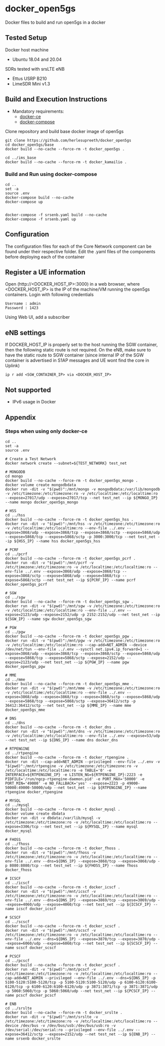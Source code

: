 # docker_open5gs
Docker files to build and run open5gs in a docker

## Tested Setup

Docker host machine

- Ubuntu 18.04 and 20.04

SDRs tested with srsLTE eNB

- Ettus USRP B210
- LimeSDR Mini v1.3

## Build and Execution Instructions

* Mandatory requirements:
	* [docker-ce](https://docs.docker.com/install/linux/docker-ce/ubuntu)
	* [docker-compose](https://docs.docker.com/compose)


Clone repository and build base docker image of open5gs

```
git clone https://github.com/herlesupreeth/docker_open5gs
cd docker_open5gs/base
docker build --no-cache --force-rm -t docker_open5gs .

cd ../ims_base
docker build --no-cache --force-rm -t docker_kamailio .
```

### Build and Run using docker-compose

```
cd ..
set -a
source .env
docker-compose build --no-cache
docker-compose up


docker-compose -f srsenb.yaml build --no-cache
docker-compose -f srsenb.yaml up
```

## Configuration

The configuration files for each of the Core Network component can be found under their respective folder. Edit the .yaml files of the components before deploying each of the container

## Register a UE information

Open (http://<DOCKER_HOST_IP>:3000) in a web browser, where <DOCKER_HOST_IP> is the IP of the machine/VM running the open5gs containers. Login with following credentials
```
Username : admin
Password : 1423
```

Using Web UI, add a subscriber

## eNB settings

If DOCKER_HOST_IP is properly set to the host running the SGW container, then the following static route is not required.
On the eNB, make sure to have the static route to SGW container (since internal IP of the SGW container is advertised in S1AP messages and UE wont find the core in Uplink)

```
ip r add <SGW_CONTAINER_IP> via <DOCKER_HOST_IP>
```

## Not supported
- IPv6 usage in Docker

## Appendix

### Steps when using only docker-ce

```
cd ..
set -a
source .env

# Create a Test Network
docker network create --subnet=${TEST_NETWORK} test_net

# MONGODB
cd mongo
docker build --no-cache --force-rm -t docker_open5gs_mongo .
docker volume create mongodbdata
docker run -dit -v "$(pwd)":/mnt/mongo -v mongodbdata:/var/lib/mongodb -v /etc/timezone:/etc/timezone:ro -v /etc/localtime:/etc/localtime:ro --expose=27017/udp --expose=27017/tcp --net test_net --ip ${MONGO_IP} --name mongo docker_open5gs_mongo

# HSS
cd ../hss
docker build --no-cache --force-rm -t docker_open5gs_hss .
docker run -dit -v "$(pwd)":/mnt/hss -v /etc/timezone:/etc/timezone:ro -v /etc/localtime:/etc/localtime:ro --env-file ../.env --expose=3868/udp --expose=3868/tcp --expose=3868/sctp --expose=5868/udp --expose=5868/tcp --expose=5868/sctp -p 3000:3000/tcp --net test_net --ip ${HSS_IP} --name hss docker_open5gs_hss

# PCRF
cd ../pcrf
docker build --no-cache --force-rm -t docker_open5gs_pcrf .
docker run -dit -v "$(pwd)":/mnt/pcrf -v /etc/timezone:/etc/timezone:ro -v /etc/localtime:/etc/localtime:ro --env-file ../.env --expose=3868/udp --expose=3868/tcp --expose=3868/sctp --expose=5868/udp --expose=5868/tcp --expose=5868/sctp --net test_net --ip ${PCRF_IP} --name pcrf docker_open5gs_pcrf

# SGW
cd ../sgw
docker build --no-cache --force-rm -t docker_open5gs_sgw .
docker run -dit -v "$(pwd)":/mnt/sgw -v /etc/timezone:/etc/timezone:ro -v /etc/localtime:/etc/localtime:ro --env-file ../.env --expose=2123/udp --expose=2152/udp -p 2152:2152/udp --net test_net --ip ${SGW_IP} --name sgw docker_open5gs_sgw

# PGW
cd ../pgw
docker build --no-cache --force-rm -t docker_open5gs_pgw .
docker run -dit -v "$(pwd)":/mnt/pgw -v /etc/timezone:/etc/timezone:ro -v /etc/localtime:/etc/localtime:ro --cap-add=NET_ADMIN --device /dev/net/tun --env-file ../.env --sysctl net.ipv4.ip_forward=1 --expose=3868/udp --expose=3868/tcp --expose=3868/sctp --expose=5868/udp --expose=5868/tcp --expose=5868/sctp --expose=2152/udp --expose=2123/udp --net test_net --ip ${PGW_IP} --name pgw docker_open5gs_pgw

# MME
cd ../mme
docker build --no-cache --force-rm -t docker_open5gs_mme .
docker run -dit -v "$(pwd)":/mnt/mme -v /etc/timezone:/etc/timezone:ro -v /etc/localtime:/etc/localtime:ro --env-file ../.env --expose=3868/udp --expose=3868/tcp --expose=3868/sctp --expose=5868/udp --expose=5868/tcp --expose=5868/sctp --expose=36412/sctp -p 36412:36412/sctp --net test_net --ip ${MME_IP} --name mme docker_open5gs_mme

# DNS
cd ../dns
docker build --no-cache --force-rm -t docker_dns .
docker run -dit -v "$(pwd)":/mnt/dns -v /etc/timezone:/etc/timezone:ro -v /etc/localtime:/etc/localtime:ro --env-file ../.env --expose=53/udp --net test_net --ip ${DNS_IP} --name dns docker_dns

# RTPENGINE
cd ../rtpengine
docker build --no-cache --force-rm -t docker_rtpengine .
docker run -dit --cap-add=NET_ADMIN --privileged --env-file ../.env -v "$(pwd)":/mnt/rtpengine -v /etc/timezone:/etc/timezone:ro -v /etc/localtime:/etc/localtime:ro -e TABLE='0' -e INTERFACE=${RTPENGINE_IP} -e LISTEN_NG=${RTPENGINE_IP}:2223 -e PIDFILE='/run/ngcp-rtpengine-daemon.pid' -e PORT_MAX='50000' -e PORT_MIN='49000' -e NO_FALLBACK='yes' --expose=2223 -p 49000-50000:49000-50000/udp --net test_net --ip ${RTPENGINE_IP} --name rtpengine docker_rtpengine

# MYSQL
cd ../mysql
docker build --no-cache --force-rm -t docker_mysql .
docker volume create dbdata
docker run -dit -v dbdata:/var/lib/mysql -v /etc/timezone:/etc/timezone:ro -v /etc/localtime:/etc/localtime:ro --expose=3306/tcp --net test_net --ip ${MYSQL_IP} --name mysql docker_mysql

# FHOSS
cd ../fhoss
docker build --no-cache --force-rm -t docker_fhoss .
docker run -dit -v "$(pwd)":/mnt/fhoss -v /etc/timezone:/etc/timezone:ro -v /etc/localtime:/etc/localtime:ro --env-file ../.env --dns=${DNS_IP} --expose=3868/tcp --expose=3868/udp -p 8080:8080/tcp --net test_net --ip ${FHOSS_IP} --name fhoss docker_fhoss

# ICSCF
cd ../icscf
docker build --no-cache --force-rm -t docker_icscf .
docker run -dit -v "$(pwd)":/mnt/icscf -v /etc/timezone:/etc/timezone:ro -v /etc/localtime:/etc/localtime:ro --env-file ../.env --dns=${DNS_IP} --expose=3869/tcp --expose=3869/udp --expose=4060/udp --expose=4060/tcp --net test_net --ip ${ICSCF_IP} --name icscf docker_icscf

# SCSCF
cd ../scscf
docker build --no-cache --force-rm -t docker_scscf .
docker run -dit -v "$(pwd)":/mnt/scscf -v /etc/timezone:/etc/timezone:ro -v /etc/localtime:/etc/localtime:ro --env-file ../.env --dns=${DNS_IP} --expose=3870/tcp --expose=3870/udp --expose=6060/udp --expose=6060/tcp --net test_net --ip ${SCSCF_IP} --name scscf docker_scscf

# PCSCF
cd ../pcscf
docker build --no-cache --force-rm -t docker_pcscf .
docker run -dit -v "$(pwd)":/mnt/pcscf -v /etc/timezone:/etc/timezone:ro -v /etc/localtime:/etc/localtime:ro --cap-add=NET_ADMIN --privileged --env-file ../.env --dns=${DNS_IP} -p 5100-5120:5100-5120/tcp -p 5100-5120:5100-5120/udp -p 6100-6120:6100-6120/tcp -p 6100-6120:6100-6120/udp -p 3871:3871/tcp -p 3871:3871/udp -p 5060:5060/tcp -p 5060:5060/udp --net test_net --ip ${PCSCF_IP} --name pcscf docker_pcscf

# ENB
cd ../srslte
docker build --no-cache --force-rm -t docker_srslte .
docker run -dit -v "$(pwd)":/mnt/srslte -v /etc/timezone:/etc/timezone:ro -v /etc/localtime:/etc/localtime:ro --device /dev/bus -v /dev/bus/usb:/dev/bus/usb:ro -v /dev/serial:/dev/serial:ro --privileged --env-file ../.env --expose=36412/sctp --expose=2152/udp --net test_net --ip ${ENB_IP} --name srsenb docker_srslte
```
